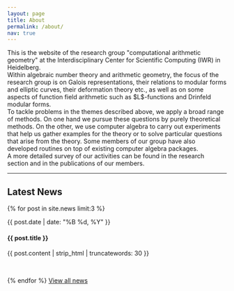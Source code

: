 ```yaml
---
layout: page
title: About
permalink: /about/
nav: true
---
```


<div class="translatable-content" data-translation-key="about.description">
  This is the website of the research group "computational arithmetic geometry" at the Interdisciplinary Center for Scientific Computing (IWR) in Heidelberg.
</div>

<div class="translatable-content" data-translation-key="about.content">
  Within algebraic number theory and arithmetic geometry, the focus of the research group is on Galois representations, their relations to modular forms and elliptic curves, their deformation theory etc., as well as on some aspects of function field arithmetic such as $L$-functions and Drinfeld modular forms.
</div>

<div class="translatable-content" data-translation-key="about.methods">
  To tackle problems in the themes described above, we apply a broad range of methods. On one hand we pursue these questions by purely theoretical methods. On the other, we use computer algebra to carry out experiments that help us gather examples for the theory or to solve particular questions that arise from the theory. Some members of our group have also developed routines on top of existing computer algebra packages.
</div>

<div class="translatable-content" data-translation-key="about.more_info">
  A more detailed survey of our activities can be found in the research section and in the publications of our members.
</div>

---

<h2 class="mt-5 translatable-content" data-translation-key="about.latest_news">Latest News</h2>
<div class="news-list-home mt-4">
  {% for post in site.news limit:3 %}
    <div class="news-item-home">
      <p class="news-meta-home text-muted">{{ post.date | date: "%B %d, %Y" }}</p>
      <h4 class="news-title-home"><a href="{{ post.url | relative_url }}">{{ post.title }}</a></h4>
      <p>{{ post.content | strip_html | truncatewords: 30 }}</p>
    </div>
  {% endfor %}
  <a href="{{ '/news/' | relative_url }}" class="btn btn-outline-primary mt-3 translatable-content" data-translation-key="about.view_all_news">View all news</a>
</div>

<style>
.news-item-home {
  padding-bottom: 1rem;
  margin-bottom: 1rem;
  border-bottom: 1px solid var(--border-color);
}
.news-title-home a {
  text-decoration: none;
}
</style> 